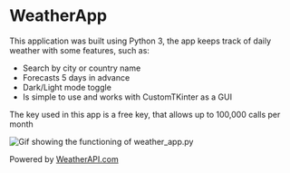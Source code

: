 # WeatherApp

This application was built using Python 3,
the app keeps track of daily weather with some features, such as:

* Search by city or country name
* Forecasts 5 days in advance
* Dark/Light mode toggle
* Is simple to use and works with CustomTKinter as a GUI

The key used in this app is a free key, that allows up to 100,000 calls per month

![Gif showing the functioning of weather_app.py](https://github.com/eedx/WeatherApp/assets/34174105/5d8f6c88-d49e-48b7-994f-7e52f09247a5)

Powered by [WeatherAPI.com](weatherapi.com)
